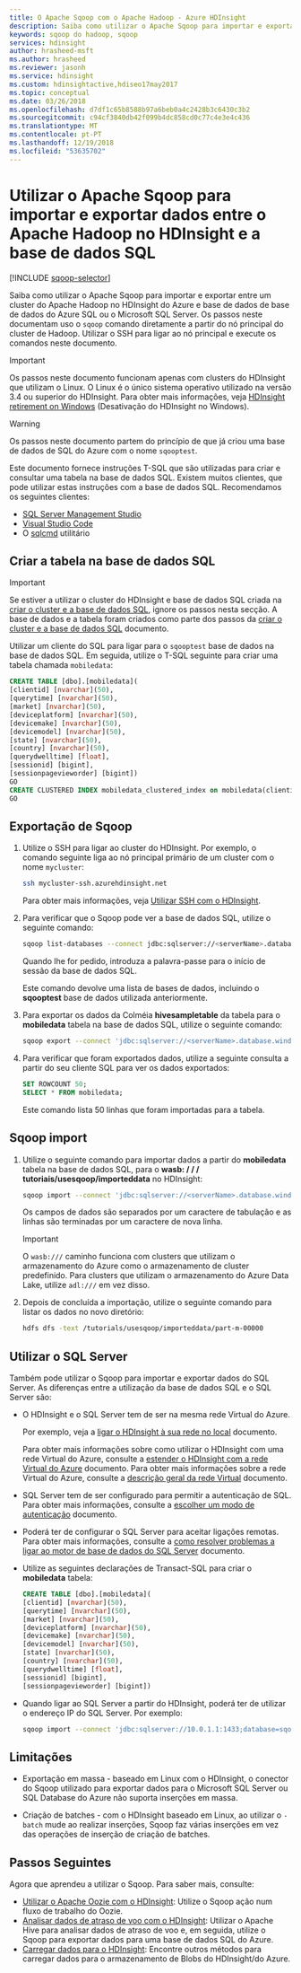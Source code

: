 ```yaml
---
title: O Apache Sqoop com o Apache Hadoop - Azure HDInsight
description: Saiba como utilizar o Apache Sqoop para importar e exportar entre o Apache Hadoop no HDInsight e uma base de dados do SQL do Azure.
keywords: sqoop do hadoop, sqoop
services: hdinsight
author: hrasheed-msft
ms.author: hrasheed
ms.reviewer: jasonh
ms.service: hdinsight
ms.custom: hdinsightactive,hdiseo17may2017
ms.topic: conceptual
ms.date: 03/26/2018
ms.openlocfilehash: d7df1c65b8588b97a6beb0a4c2428b3c6430c3b2
ms.sourcegitcommit: c94cf3840db42f099b4dc858cd0c77c4e3e4c436
ms.translationtype: MT
ms.contentlocale: pt-PT
ms.lasthandoff: 12/19/2018
ms.locfileid: "53635702"
---
```

# <a name="use-apache-sqoop-to-import-and-export-data-between-apache-hadoop-on-hdinsight-and-sql-database"></a>Utilizar o Apache Sqoop para importar e exportar dados entre o Apache Hadoop no HDInsight e a base de dados SQL

[!INCLUDE [sqoop-selector](../../../includes/hdinsight-selector-use-sqoop.md)]

Saiba como utilizar o Apache Sqoop para importar e exportar entre um cluster do Apache Hadoop no HDInsight do Azure e base de dados de base de dados do Azure SQL ou o Microsoft SQL Server. Os passos neste documentam uso o `sqoop` comando diretamente a partir do nó principal do cluster de Hadoop. Utilizar o SSH para ligar ao nó principal e execute os comandos neste documento.

> [!IMPORTANT]  
> Os passos neste documento funcionam apenas com clusters do HDInsight que utilizam o Linux. O Linux é o único sistema operativo utilizado na versão 3.4 ou superior do HDInsight. Para obter mais informações, veja [HDInsight retirement on Windows](../hdinsight-component-versioning.md#hdinsight-windows-retirement) (Desativação do HDInsight no Windows).

> [!WARNING]  
> Os passos neste documento partem do princípio de que já criou uma base de dados de SQL do Azure com o nome `sqooptest`.
>
> Este documento fornece instruções T-SQL que são utilizadas para criar e consultar uma tabela na base de dados SQL. Existem muitos clientes, que pode utilizar estas instruções com a base de dados SQL. Recomendamos os seguintes clientes:
>
> * [SQL Server Management Studio](../../sql-database/sql-database-connect-query-ssms.md)
> * [Visual Studio Code](../../sql-database/sql-database-connect-query-vscode.md)
> * O [sqlcmd](https://docs.microsoft.com/sql/tools/sqlcmd-utility) utilitário

## <a name="create-the-table-in-sql-database"></a>Criar a tabela na base de dados SQL

> [!IMPORTANT]  
> Se estiver a utilizar o cluster do HDInsight e base de dados SQL criada na [criar o cluster e a base de dados SQL](hdinsight-use-sqoop.md), ignore os passos nesta secção. A base de dados e a tabela foram criados como parte dos passos da [criar o cluster e a base de dados SQL](hdinsight-use-sqoop.md) documento.

Utilizar um cliente do SQL para ligar para o `sqooptest` base de dados na base de dados SQL. Em seguida, utilize o T-SQL seguinte para criar uma tabela chamada `mobiledata`:

```sql
CREATE TABLE [dbo].[mobiledata](
[clientid] [nvarchar](50),
[querytime] [nvarchar](50),
[market] [nvarchar](50),
[deviceplatform] [nvarchar](50),
[devicemake] [nvarchar](50),
[devicemodel] [nvarchar](50),
[state] [nvarchar](50),
[country] [nvarchar](50),
[querydwelltime] [float],
[sessionid] [bigint],
[sessionpagevieworder] [bigint])
GO
CREATE CLUSTERED INDEX mobiledata_clustered_index on mobiledata(clientid)
GO
```

## <a name="sqoop-export"></a>Exportação de Sqoop

1. Utilize o SSH para ligar ao cluster do HDInsight. Por exemplo, o comando seguinte liga ao nó principal primário de um cluster com o nome `mycluster`:

    ```bash
    ssh mycluster-ssh.azurehdinsight.net
    ```

    Para obter mais informações, veja [Utilizar SSH com o HDInsight](../hdinsight-hadoop-linux-use-ssh-unix.md).

2. Para verificar que o Sqoop pode ver a base de dados SQL, utilize o seguinte comando:

    ```bash
    sqoop list-databases --connect jdbc:sqlserver://<serverName>.database.windows.net:1433 --username <adminLogin> -P
    ```
    Quando lhe for pedido, introduza a palavra-passe para o início de sessão da base de dados SQL.

    Este comando devolve uma lista de bases de dados, incluindo o **sqooptest** base de dados utilizada anteriormente.

3. Para exportar os dados da Colméia **hivesampletable** da tabela para o **mobiledata** tabela na base de dados SQL, utilize o seguinte comando:

    ```bash
    sqoop export --connect 'jdbc:sqlserver://<serverName>.database.windows.net:1433;database=sqooptest' --username <adminLogin> -P -table 'mobiledata' --hcatalog-table hivesampletable
    ```

4. Para verificar que foram exportados dados, utilize a seguinte consulta a partir do seu cliente SQL para ver os dados exportados:

    ```sql
    SET ROWCOUNT 50;
    SELECT * FROM mobiledata;
    ```

    Este comando lista 50 linhas que foram importadas para a tabela.

## <a name="sqoop-import"></a>Sqoop import

1. Utilize o seguinte comando para importar dados a partir do **mobiledata** tabela na base de dados SQL, para o **wasb: / / / tutoriais/usesqoop/importeddata** no HDInsight:

    ```bash
    sqoop import --connect 'jdbc:sqlserver://<serverName>.database.windows.net:1433;database=sqooptest' --username <adminLogin> -P --table 'mobiledata' --target-dir 'wasb:///tutorials/usesqoop/importeddata' --fields-terminated-by '\t' --lines-terminated-by '\n' -m 1
    ```

    Os campos de dados são separados por um caractere de tabulação e as linhas são terminadas por um caractere de nova linha.

    > [!IMPORTANT]  
    > O `wasb:///` caminho funciona com clusters que utilizam o armazenamento do Azure como o armazenamento de cluster predefinido. Para clusters que utilizam o armazenamento do Azure Data Lake, utilize `adl:///` em vez disso.

2. Depois de concluída a importação, utilize o seguinte comando para listar os dados no novo diretório:

    ```bash
    hdfs dfs -text /tutorials/usesqoop/importeddata/part-m-00000
    ```

## <a name="using-sql-server"></a>Utilizar o SQL Server

Também pode utilizar o Sqoop para importar e exportar dados do SQL Server. As diferenças entre a utilização da base de dados SQL e o SQL Server são:

* O HDInsight e o SQL Server tem de ser na mesma rede Virtual do Azure.

    Por exemplo, veja a [ligar o HDInsight à sua rede no local](./../connect-on-premises-network.md) documento.

    Para obter mais informações sobre como utilizar o HDInsight com uma rede Virtual do Azure, consulte a [estender o HDInsight com a rede Virtual do Azure](../hdinsight-extend-hadoop-virtual-network.md) documento. Para obter mais informações sobre a rede Virtual do Azure, consulte a [descrição geral da rede Virtual](../../virtual-network/virtual-networks-overview.md) documento.

* SQL Server tem de ser configurado para permitir a autenticação de SQL. Para obter mais informações, consulte a [escolher um modo de autenticação](https://msdn.microsoft.com/ms144284.aspx) documento.

* Poderá ter de configurar o SQL Server para aceitar ligações remotas. Para obter mais informações, consulte a [como resolver problemas a ligar ao motor de base de dados do SQL Server](https://social.technet.microsoft.com/wiki/contents/articles/2102.how-to-troubleshoot-connecting-to-the-sql-server-database-engine.aspx) documento.

* Utilize as seguintes declarações de Transact-SQL para criar o **mobiledata** tabela:

    ```sql
    CREATE TABLE [dbo].[mobiledata](
    [clientid] [nvarchar](50),
    [querytime] [nvarchar](50),
    [market] [nvarchar](50),
    [deviceplatform] [nvarchar](50),
    [devicemake] [nvarchar](50),
    [devicemodel] [nvarchar](50),
    [state] [nvarchar](50),
    [country] [nvarchar](50),
    [querydwelltime] [float],
    [sessionid] [bigint],
    [sessionpagevieworder] [bigint])
    ```

* Quando ligar ao SQL Server a partir do HDInsight, poderá ter de utilizar o endereço IP do SQL Server. Por exemplo:

    ```bash
    sqoop import --connect 'jdbc:sqlserver://10.0.1.1:1433;database=sqooptest' --username <adminLogin> -P -table 'mobiledata' --target-dir 'wasb:///tutorials/usesqoop/importeddata' --fields-terminated-by '\t' --lines-terminated-by '\n' -m 1
    ```

## <a name="limitations"></a>Limitações

* Exportação em massa - baseado em Linux com o HDInsight, o conector do Sqoop utilizado para exportar dados para o Microsoft SQL Server ou SQL Database do Azure não suporta inserções em massa.

* Criação de batches - com o HDInsight baseado em Linux, ao utilizar o `-batch` mude ao realizar inserções, Sqoop faz várias inserções em vez das operações de inserção de criação de batches.

## <a name="next-steps"></a>Passos Seguintes

Agora que aprendeu a utilizar o Sqoop. Para saber mais, consulte:

* [Utilizar o Apache Oozie com o HDInsight](../hdinsight-use-oozie.md): Utilize o Sqoop ação num fluxo de trabalho do Oozie.
* [Analisar dados de atraso de voo com o HDInsight](../hdinsight-analyze-flight-delay-data.md): Utilizar o Apache Hive para analisar dados de atraso de voo e, em seguida, utilize o Sqoop para exportar dados para uma base de dados SQL do Azure.
* [Carregar dados para o HDInsight](../hdinsight-upload-data.md): Encontre outros métodos para carregar dados para o armazenamento de Blobs do HDInsight/do Azure.

[hdinsight-versions]:  ../hdinsight-component-versioning.md
[hdinsight-provision]: hdinsight-hadoop-provision-linux-clusters.md
[hdinsight-get-started]:apache-hadoop-linux-tutorial-get-started.md
[hdinsight-storage]: ../hdinsight-hadoop-use-blob-storage.md
[hdinsight-submit-jobs]:submit-apache-hadoop-jobs-programmatically.md
[sqldatabase-get-started]: ../sql-database-get-started.md

[powershell-start]: https://technet.microsoft.com/library/hh847889.aspx
[powershell-install]: /powershell/azureps-cmdlets-docs
[powershell-script]: https://technet.microsoft.com/library/ee176949.aspx

[sqoop-user-guide-1.4.4]: https://sqoop.apache.org/docs/1.4.4/SqoopUserGuide.html
